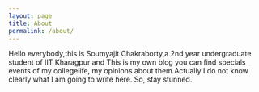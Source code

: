 ```yaml
---
layout: page
title: About
permalink: /about/
---
```


Hello everybody,this is Soumyajit Chakraborty,a 2nd year undergraduate student of IIT Kharagpur and This is my own blog
  you can find specials events of my collegelife, my opinions about them.Actually I do not know clearly what 
  I am going to write here. So, stay stunned.
